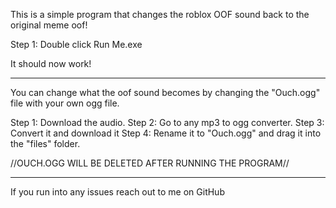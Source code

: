 This is a simple program that changes the roblox OOF sound back to the original meme oof!

Step 1: Double click Run Me.exe

It should now work!

-----------------------------------------------------------------------------------------

You can change what the oof sound becomes by changing the "Ouch.ogg" file with your own
ogg file.

Step 1: Download the audio.
Step 2: Go to any mp3 to ogg converter.
Step 3: Convert it and download it
Step 4: Rename it to "Ouch.ogg" and drag it into the "files" folder.

//OUCH.OGG WILL BE DELETED AFTER RUNNING THE PROGRAM//

------------------------------------------------------------------------------------------

If you run into any issues reach out to me on GitHub
